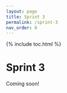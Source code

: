 ```yaml
---
layout: page
title: Sprint 3
permalink: /sprint-3
nav_order: 8
---
```


{% include toc.html %}

# Sprint 3

Coming soon!
